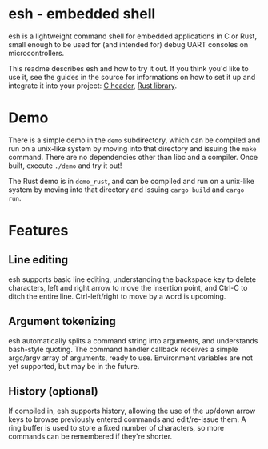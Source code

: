 esh - embedded shell
====================

esh is a lightweight command shell for embedded applications in C or Rust,
small enough to be used for (and intended for) debug UART consoles on
microcontrollers.

This readme describes esh and how to try it out. If you think you'd like to
use it, see the guides in the source for informations on how to set it up and
integrate it into your project: [C header](esh.h),
[Rust library](esh_rust/src/esh/lib.rs).

Demo
====

There is a simple demo in the `demo` subdirectory, which can be compiled and
run on a unix-like system by moving into that directory and issuing the `make`
command. There are no dependencies other than libc and a compiler. Once built,
execute `./demo` and try it out!

The Rust demo is in `demo_rust`, and can be compiled and run on a unix-like
system by moving into that directory and issuing `cargo build` and `cargo run`.

Features
========

Line editing
------------

esh supports basic line editing, understanding the backspace key to delete
characters, left and right arrow to move the insertion point, and Ctrl-C
to ditch the entire line. Ctrl-left/right to move by a word is upcoming.

Argument tokenizing
-------------------

esh automatically splits a command string into arguments, and understands
bash-style quoting. The command handler callback receives a simple
argc/argv array of arguments, ready to use. Environment variables are not yet
supported, but may be in the future.

History (optional)
------------------

If compiled in, esh supports history, allowing the use of the up/down arrow keys
to browse previously entered commands and edit/re-issue them. A ring buffer is
used to store a fixed number of characters, so more commands can be remembered
if they're shorter.
